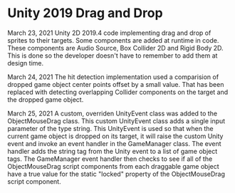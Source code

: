 # Unity 2019 Drag and Drop
March 23, 2021
Unity 2D 2019.4 code implementing drag and drop of sprites to their targets.
Some components are added at runtime in code.  These components are Audio Source, Box Collider 2D and Rigid Body 2D.
This is done so the developer doesn't have to remember to add them at design time.

March 24, 2021
The hit detection implementation used a comparision of dropped game object center points offset by a small value. That has been replaced with detecting overlapping Collider components on the target and the dropped game object.


March 25, 2021
A custom, overriden UnityEvent class was added to the ObjectMouseDrag class.  This custom UnityEvent class adds a single input parameter of the type string. This UnityEvent is used so that when the current game object is dropped on its target, it will raise the custom Unity event and invoke an event handler in the GameManager class.  The event handler adds the string tag from the Unity event to a list of game object tags.  The GameManager event handler then checks to see if all of the ObjectMouseDrag script components from each draggable game object have a true value for the static "locked" property of the ObjectMouseDrag script component.
